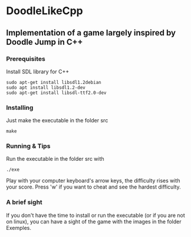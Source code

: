 # DoodleLikeCpp
## Implementation of a game largely inspired by Doodle Jump in C++

### Prerequisites

Install SDL library for C++

```
sudo apt-get install libsdl1.2debian
sudo apt install libsdl1.2-dev
sudo apt-get install libsdl-ttf2.0-dev
```

### Installing

Just make the executable in the folder src

```
make
```
### Running & Tips

Run the executable in the folder src with

```
./exe
```

Play with your computer keyboard's arrow keys, the difficulty rises with your score.
Press 'w' if you want to cheat and see the hardest difficulty.

### A brief sight

If you don't have the time to install or run the executable (or if you are not on linux), you can have a sight of the game with the images in the folder Exemples.
